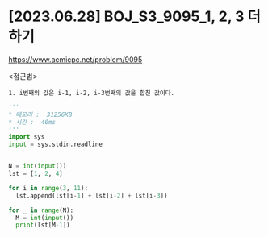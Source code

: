 #   [2023.06.28] BOJ_S3_9095_1, 2, 3 더하기
https://www.acmicpc.net/problem/9095

<접근법>

```
1. i번째의 값은 i-1, i-2, i-3번째의 값을 합친 값이다.
```




```python
'''
* 메모리 :  31256KB
* 시간 :  40ms
'''
import sys
input = sys.stdin.readline


N = int(input())
lst = [1, 2, 4]

for i in range(3, 11):
  lst.append(lst[i-1] + lst[i-2] + lst[i-3])

for _ in range(N):
  M = int(input())
  print(lst[M-1])
```
